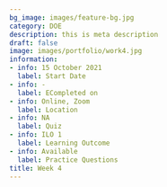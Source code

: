 ```yaml
---
bg_image: images/feature-bg.jpg
category: DOE
description: this is meta description
draft: false
image: images/portfolio/work4.jpg
information:
- info: 15 October 2021
  label: Start Date
- info: -
  label: ECompleted on
- info: Online, Zoom
  label: Location
- info: NA
  label: Quiz
- info: ILO 1
  label: Learning Outcome
- info: Available
  label: Practice Questions
title: Week 4
---
```


